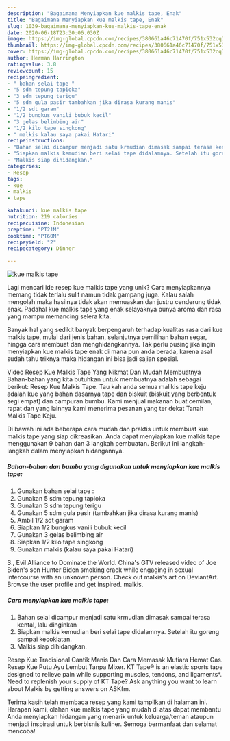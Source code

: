 ```yaml
---
description: "Bagaimana Menyiapkan kue malkis tape, Enak"
title: "Bagaimana Menyiapkan kue malkis tape, Enak"
slug: 1039-bagaimana-menyiapkan-kue-malkis-tape-enak
date: 2020-06-18T23:30:06.030Z
image: https://img-global.cpcdn.com/recipes/380661a46c71470f/751x532cq70/kue-malkis-tape-foto-resep-utama.jpg
thumbnail: https://img-global.cpcdn.com/recipes/380661a46c71470f/751x532cq70/kue-malkis-tape-foto-resep-utama.jpg
cover: https://img-global.cpcdn.com/recipes/380661a46c71470f/751x532cq70/kue-malkis-tape-foto-resep-utama.jpg
author: Herman Harrington
ratingvalue: 3.8
reviewcount: 15
recipeingredient:
- " bahan selai tape "
- "5 sdm tepung tapioka"
- "3 sdm tepung terigu"
- "5 sdm gula pasir tambahkan jika dirasa kurang manis"
- "1/2 sdt garam"
- "1/2 bungkus vanili bubuk kecil"
- "3 gelas belimbing air"
- "1/2 kilo tape singkong"
- " malkis kalau saya pakai Hatari"
recipeinstructions:
- "Bahan selai dicampur menjadi satu krmudian dimasak sampai terasa kental, lalu dinginkan"
- "Siapkan malkis kemudian beri selai tape didalamnya. Setelah itu goreng sampai kecoklatan."
- "Malkis siap dihidangkan."
categories:
- Resep
tags:
- kue
- malkis
- tape

katakunci: kue malkis tape 
nutrition: 219 calories
recipecuisine: Indonesian
preptime: "PT21M"
cooktime: "PT60M"
recipeyield: "2"
recipecategory: Dinner

---
```



![kue malkis tape](https://img-global.cpcdn.com/recipes/380661a46c71470f/751x532cq70/kue-malkis-tape-foto-resep-utama.jpg)

Lagi mencari ide resep kue malkis tape yang unik? Cara menyiapkannya memang tidak terlalu sulit namun tidak gampang juga. Kalau salah mengolah maka hasilnya tidak akan memuaskan dan justru cenderung tidak enak. Padahal kue malkis tape yang enak selayaknya punya aroma dan rasa yang mampu memancing selera kita.

Banyak hal yang sedikit banyak berpengaruh terhadap kualitas rasa dari kue malkis tape, mulai dari jenis bahan, selanjutnya pemilihan bahan segar, hingga cara membuat dan menghidangkannya. Tak perlu pusing jika ingin menyiapkan kue malkis tape enak di mana pun anda berada, karena asal sudah tahu triknya maka hidangan ini bisa jadi sajian spesial.

Video Resep Kue Malkis Tape Yang Nikmat Dan Mudah Membuatnya Bahan-bahan yang kita butuhkan untuk membuatnya adalah sebagai berikut: Resep Kue Malkis Tape. Tau kah anda semua malikis tape keju adalah kue yang bahan dasarnya tape dan biskuit (biskuit yang berbentuk segi empat) dan campuran bumbu. Kami menjual makanan buat cemilan, rapat dan yang lainnya kami menerima pesanan yang ter dekat Tanah Malkis Tape Keju.


Di bawah ini ada beberapa cara mudah dan praktis untuk membuat kue malkis tape yang siap dikreasikan. Anda dapat menyiapkan kue malkis tape menggunakan 9 bahan dan 3 langkah pembuatan. Berikut ini langkah-langkah dalam menyiapkan hidangannya.

<!--inarticleads1-->

##### Bahan-bahan dan bumbu yang digunakan untuk menyiapkan kue malkis tape:

1. Gunakan  bahan selai tape :
1. Gunakan 5 sdm tepung tapioka
1. Gunakan 3 sdm tepung terigu
1. Gunakan 5 sdm gula pasir (tambahkan jika dirasa kurang manis)
1. Ambil 1/2 sdt garam
1. Siapkan 1/2 bungkus vanili bubuk kecil
1. Gunakan 3 gelas belimbing air
1. Siapkan 1/2 kilo tape singkong
1. Gunakan  malkis (kalau saya pakai Hatari)


S., Evil Alliance to Dominate the World. China&#39;s GTV released video of Joe Biden&#39;s son Hunter Biden smoking crack while engaging in sexual intercourse with an unknown person. Check out malkis&#39;s art on DeviantArt. Browse the user profile and get inspired. malkis. 

<!--inarticleads2-->

##### Cara menyiapkan kue malkis tape:

1. Bahan selai dicampur menjadi satu krmudian dimasak sampai terasa kental, lalu dinginkan
1. Siapkan malkis kemudian beri selai tape didalamnya. Setelah itu goreng sampai kecoklatan.
1. Malkis siap dihidangkan.


Resep Kue Tradisional Cantik Manis Dan Cara Memasak Mutiara Hemat Gas. Resep Kue Putu Ayu Lembut Tanpa Mixer. KT Tape® is an elastic sports tape designed to relieve pain while supporting muscles, tendons, and ligaments*. Need to replenish your supply of KT Tape? Ask anything you want to learn about Malkis by getting answers on ASKfm. 

Terima kasih telah membaca resep yang kami tampilkan di halaman ini. Harapan kami, olahan kue malkis tape yang mudah di atas dapat membantu Anda menyiapkan hidangan yang menarik untuk keluarga/teman ataupun menjadi inspirasi untuk berbisnis kuliner. Semoga bermanfaat dan selamat mencoba!
